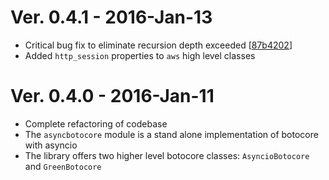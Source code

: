 # Ver. 0.4.1 - 2016-Jan-13
* Critical bug fix to eliminate recursion depth exceeded [[87b4202](https://github.com/quantmind/pulsar-cloud/commit/822cde6837f9c46c08be32a6de1dbfb64612fc6a)]
* Added ``http_session`` properties to ``aws`` high level classes


# Ver. 0.4.0 - 2016-Jan-11

* Complete refactoring of codebase
* The ``asyncbotocore`` module is a stand alone implementation of botocore with asyncio
* The library offers two higher level botocore classes: ``AsyncioBotocore`` and ``GreenBotocore``
